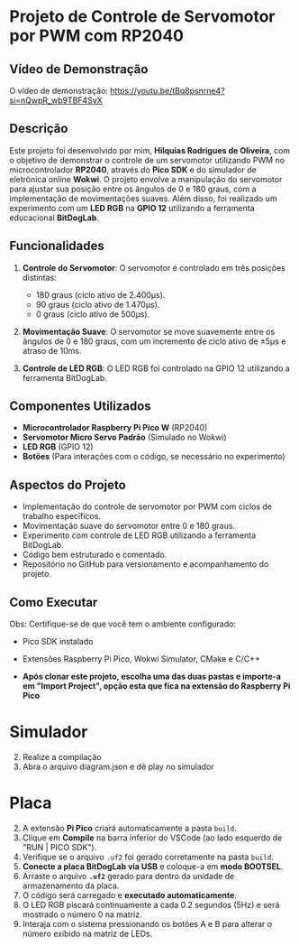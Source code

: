 # Projeto de Controle de Servomotor por PWM com RP2040

## Vídeo de Demonstração

O vídeo de demonstração: https://youtu.be/tBq8psnrne4?si=nQwpR_wb9TBF4SvX

## Descrição

Este projeto foi desenvolvido por mim, **Hilquias Rodrigues de Oliveira**, com o objetivo de demonstrar o controle de um servomotor utilizando PWM no microcontrolador **RP2040**, através do **Pico SDK** e do simulador de eletrônica online **Wokwi**. O projeto envolve a manipulação do servomotor para ajustar sua posição entre os ângulos de 0 e 180 graus, com a implementação de movimentações suaves. Além disso, foi realizado um experimento com um **LED RGB** na **GPIO 12** utilizando a ferramenta educacional **BitDogLab**.

## Funcionalidades

1. **Controle do Servomotor**: O servomotor é controlado em três posições distintas:
   - 180 graus (ciclo ativo de 2.400µs).
   - 90 graus (ciclo ativo de 1.470µs).
   - 0 graus (ciclo ativo de 500µs).
   
2. **Movimentação Suave**: O servomotor se move suavemente entre os ângulos de 0 e 180 graus, com um incremento de ciclo ativo de ±5µs e atraso de 10ms.

3. **Controle de LED RGB**: O LED RGB foi controlado na GPIO 12 utilizando a ferramenta BitDogLab.

## Componentes Utilizados

- **Microcontrolador Raspberry Pi Pico W** (RP2040)
- **Servomotor Micro Servo Padrão** (Simulado no Wokwi)
- **LED RGB** (GPIO 12)
- **Botões** (Para interações com o código, se necessário no experimento)

## Aspectos do Projeto

- Implementação do controle de servomotor por PWM com ciclos de trabalho específicos.
- Movimentação suave do servomotor entre 0 e 180 graus.
- Experimento com controle de LED RGB utilizando a ferramenta BitDogLab.
- Código bem estruturado e comentado.
- Repositório no GitHub para versionamento e acompanhamento do projeto.

## Como Executar

Obs: Certifique-se de que você tem o ambiente configurado: 
- Pico SDK instalado
- Extensões Raspberry Pi Pico, Wokwi Simulator, CMake e C/C++

- **Após clonar este projeto, escolha uma das duas pastas e importe-a em "Import Project", opção esta que fica na extensão do Raspberry Pi Pico**

# Simulador
2. Realize a compilação
3. Abra o arquivo diagram.json e dê play no simulador

# Placa
2. A extensão **Pi Pico** criará automaticamente a pasta `build`.  
3. Clique em **Compile** na barra inferior do VSCode (ao lado esquerdo de "RUN | PICO SDK").  
4. Verifique se o arquivo `.uf2` foi gerado corretamente na pasta `build`.  
5. **Conecte a placa BitDogLab via USB** e coloque-a em **modo BOOTSEL**. 
6. Arraste o arquivo **`.uf2`** gerado para dentro da unidade de armazenamento da placa.  
7. O código será carregado e **executado automaticamente**.  
8. O LED RGB piscará continuamente a cada 0.2 segundos (5Hz) e será mostrado o número 0 na matriz.
9. Interaja com o sistema pressionando os botões A e B para alterar o número exibido na matriz de LEDs.
